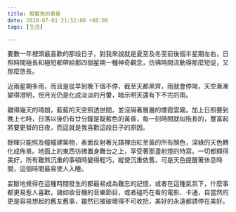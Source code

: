 ```yaml
---
title: 靛藍色的黃昏
date: 2010-07-01 21:52:00 +08:00
tags: [生活]

---
```


要數一年裡頭最喜歡的那段日子，對我來說就是夏至及冬至前後個半星期左右，日照時間極長和極短都帶給那四個星期一種神奇觀念，彷彿時間流動得那麼短促，又那麼悠長。  
  
近兩星期多雨，而且是從早到晚下個不停，截至天都黑齊，雨就會停竭，天空漸漸變得澄明，但月光仍是化成淡淡的月暈，暗示明天還有下不完的雨。  
  
難得幾天的晴朗，藍藍的天空照透世間，並沒隔著層層的煙霞雲霧。加上日照要到晚上七時，日落以後仍有廿分鐘是靛藍色的黃昏，每一刻時間就似拖長的，豐富起將要更替的日夜，而這就是我喜歡這段日子的原因。  
  
餘暉只能照及幢幢建築物，表面反射著光譜裡由紅至黃的所有顏色，深綠的天色轉化成佈景。地面上的東西彷彿置身舞台之上，享受著那盞射燈的特寫。一切都顯得美好，所有難熬沉重的事頓時變得輕巧，縱使沉重依舊，可是天色提醒著休息時間，這個時間最易使人入睡。  
  
妄斷地覺得在這種時間發生的都最易成為難忘的記憶，或者在這種氣氛下，什麼事都更易惹人喜歡，諸如收音機的音樂節目，或者碰巧在看的電影、卡通，自當然的更是容易想起的舊友舊事，雖然已被破壞得不可收拾，美好的永遠都請停在美好。
